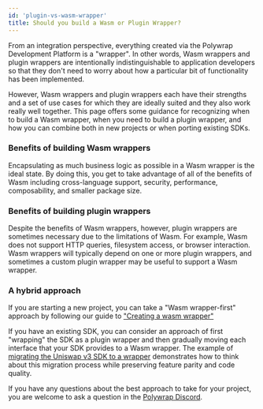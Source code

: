 ```yaml
---
id: 'plugin-vs-wasm-wrapper'
title: Should you build a Wasm or Plugin Wrapper?
---
```


From an integration perspective, everything created via the Polywrap Development Platform is a "wrapper". In other words, Wasm wrappers and plugin wrappers are intentionally indistinguishable to application developers so that they don't need to worry about how a particular bit of functionality has been implemented.

However, Wasm wrappers and plugin wrappers each have their strengths and a set of use cases for which they are ideally suited and they also work really well together. This page offers some guidance for recognizing when to build a Wasm wrapper, when you need to build a plugin wrapper, and how you can combine both in new projects or when porting existing SDKs.

### Benefits of building Wasm wrappers
Encapsulating as much business logic as possible in a Wasm wrapper is the ideal state. By doing this, you get to take advantage of all of the benefits of Wasm including cross-language support, security, performance, composability, and smaller package size.


### Benefits of building plugin wrappers
Despite the benefits of Wasm wrappers, however, plugin wrappers are sometimes necessary due to the limitations of Wasm. For example, Wasm does not support HTTP queries, filesystem access, or browser interaction. Wasm wrappers will typically depend on one or more plugin wrappers, and sometimes a custom plugin wrapper may be useful to support a Wasm wrapper.


### A hybrid approach
If you are starting a new project, you can take a "Wasm wrapper-first" approach by following our guide to ["Creating a wasm wrapper"](https://docs.polywrap.io/guides/create-wasm-wrappers/project-setup)


If you have an existing SDK, you can consider an approach of first "wrapping" the SDK as a plugin wrapper and then gradually moving each interface that your SDK provides to a Wasm wrapper. The example of [migrating the Uniswap v3 SDK to a wrapper](https://github.com/polywrap/integrations/tree/main/uniswapv3/wrapper) demonstrates how to think about this migration process while preserving feature parity and code quality.

If you have any questions about the best approach to take for your project, you are welcome to ask a question in the [Polywrap Discord](https://discord.gg/bGsqQrNhqd).
